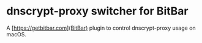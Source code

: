 # dnscrypt-proxy switcher for BitBar

A [https://getbitbar.com](BitBar) plugin to control dnscrypt-proxy
usage on macOS.

